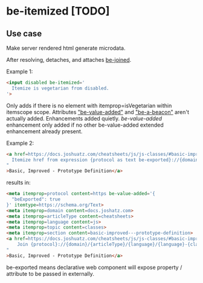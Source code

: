 # be-itemized [TODO]

## Use case

Make server rendered html generate microdata.

After resolving, detaches, and attaches [be-joined](https://github.com/bahrus/be-joined).

Example 1:

```html
<input disabled be-itemized='
  Itemize is vegetarian from disabled.
'>

```


Only adds if there is no element with itemprop=isVegetarian within itemscope scope.  Attributes ["be-value-added"](https://github.com/bahrus/be-value-added) and ["be-a-beacon"](https://github.com/bahrus/be-a-beacon) aren't actually added.  Enhancements added quietly.  *be-value-added* enhancement only added if no other be-value-added extended enhancement already present.


Example 2:

```html
<a href=https://docs.joshuatz.com/cheatsheets/js/js-classes/#basic-improved---prototype-definition be-itemized="
  Itemize href from expression {protocol as text be-exported}://{domain}/{articleType}/{language}/{language}-{classes}/#{section}.
"
>Basic, Improved - Prototype Definition</a>
```

results in:

```html
<meta itemprop=protocol content=https be-value-added='{
  "beExported": true
}' itemtype=https://schema.org/Text>
<meta itemprop=domain content=docs.joshatz.com>
<meta itemprop=articleType content=cheatsheets>
<meta itemprop=language content=js>
<meta itemprop=topic content=classes>
<meta itemprop=section content=basic-improved---prototype-definition>
<a href=https://docs.joshuatz.com/cheatsheets/js/js-classes/#basic-improved---prototype-definition be-joined="
    Join {protocol}://{domain}/{articleType}/{language}/{language}-{classes}/#{section} as href.
"
>Basic, Improved - Prototype Definition</a>

```

be-exported means declarative web component will expose property / attribute to be passed in externally.




